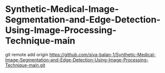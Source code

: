 # Synthetic-Medical-Image-Segmentation-and-Edge-Detection-Using-Image-Processing-Technique-main

git remote add origin https://github.com/siva-balan-1/Synthetic-Medical-Image-Segmentation-and-Edge-Detection-Using-Image-Processing-Technique-main.git

